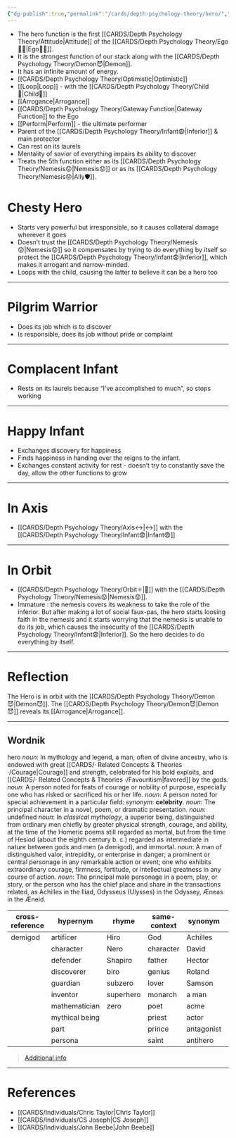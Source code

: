 ```yaml
---
{"dg-publish":true,"permalink":"/cards/depth-psychology-theory/hero/","created":"2022-12-27T21:08:31.010+01:00","updated":"2023-04-30T11:22:38.538+02:00"}
---
```



- The hero function is the first [[CARDS/Depth Psychology Theory/Attitude\|Attitude]] of the [[CARDS/Depth Psychology Theory/Ego🙋‍♂️\|Ego🙋‍♂️]]. 
- It is the strongest function of our stack along with the [[CARDS/Depth Psychology Theory/Demon😈\|Demon]]. 
- It has an infinite amount of energy. 
- [[CARDS/Depth Psychology Theory/Optimistic\|Optimistic]]
- [[Loop\|Loop]] - with the [[CARDS/Depth Psychology Theory/Child👼\|Child👼]]
- [[Arrogance\|Arrogance]]
- [[CARDS/Depth Psychology Theory/Gateway Function\|Gateway Function]] to the Ego
- [[Perform\|Perform]] - the ultimate performer
- Parent of the [[CARDS/Depth Psychology Theory/Infant😨\|Inferior]] & main protector 
- Can rest on its laurels 
- Mentality of savior of everything impairs its ability to discover 
- Treats the 5th function either as its [[CARDS/Depth Psychology Theory/Nemesis😟\|Nemesis😟]] or as its [[CARDS/Depth Psychology Theory/Nemesis😟\|Ally🛡️]].  

# Chesty Hero 
- Starts very powerful but irresponsible, so it causes collateral damage wherever it goes 
- Doesn’t trust the [[CARDS/Depth Psychology Theory/Nemesis😟\|Nemesis😟]] so it compensates by trying to do everything by itself so protect the [[CARDS/Depth Psychology Theory/Infant😨\|Inferior]], which makes it arrogant and narrow-minded.  
- Loops with the child, causing the latter to believe it can be a hero too 
---
# Pilgrim Warrior 
- Does its job which is to discover  
- Is responsible, does its job without pride or complaint 
---
# Complacent Infant  
- Rests on its laurels because “I’ve accomplished to much”, so stops working   
---
# Happy Infant  
- Exchanges discovery for happiness
- Finds happiness in handing over the reigns to the infant. 
- Exchanges constant activity for rest - doesn’t try to constantly save the day, allow the other functions to grow 
---
# In Axis 
- [[CARDS/Depth Psychology Theory/Axis↔️\|↔️]] with the [[CARDS/Depth Psychology Theory/Infant😨\|Infant😨]] 
---
# In Orbit 
- [[CARDS/Depth Psychology Theory/Orbit⚛️\|💫]] with the [[CARDS/Depth Psychology Theory/Nemesis😟\|Nemesis😟]].
- Immature : the nemesis covers its weakness to take the role of the inferior. But after making a lot of social faux-pas, the hero starts loosing faith in the nemesis and it starts worrying that the nemesis is unable to do its job, which causes the insecurity of the [[CARDS/Depth Psychology Theory/Infant😨\|Inferior]]. So the hero decides to do everything by itself.  

---
# Reflection 
The Hero is in orbit with the [[CARDS/Depth Psychology Theory/Demon😈\|Demon😈]]. The [[CARDS/Depth Psychology Theory/Demon😈\|Demon😈]] reveals its [[Arrogance\|Arrogance]]. 

---
## Wordnik
hero
*noun*: In mythology and legend, a man, often of divine ancestry, who is endowed with great [[CARDS/· Related Concepts & Theories ·/Courage\|Courage]] and strength, celebrated for his bold exploits, and [[CARDS/· Related Concepts & Theories ·/Favouritism\|favored]] by the gods.
*noun*: A person noted for feats of courage or nobility of purpose, especially one who has risked or sacrificed his or her life.
*noun*: A person noted for special achievement in a particular field: <i>synonym</i>: <strong> celebrity</strong>.
*noun*: The principal character in a novel, poem, or dramatic presentation.
*noun*: undefined
*noun*: In <em>classical mythology</em>, a superior being, distinguished from ordinary men chiefly by greater physical strength, courage, and ability, at the time of the Homeric poems still regarded as mortal, but from the time of Hesiod (about the eighth century <sc>b. c.</sc>) regarded as intermediate in nature between gods and men (a demigod), and immortal.
*noun*: A man of distinguished valor, intrepidity, or enterprise in danger; a prominent or central personage in any remarkable action or event; one who exhibits extraordinary courage, firmness, fortitude, or intellectual greatness in any course of action.
*noun*: The principal male personage in a poem, play, or story, or the person who has the chief place and share in the transactions related, as Achilles in the Iliad, Odysseus (Ulysses) in the Odyssey, Æneas in the Æneid.

| cross-reference |hypernym |rhyme |same-context |synonym |variant |
| --- | --- | --- | --- | --- | --- |
| demigod | artificer | Hiro | God | Achilles | heroes |
|  | character | Nero | character | David |  |
|  | defender | Shapiro | father | Hector |  |
|  | discoverer | biro | genius | Roland |  |
|  | guardian | subzero | lover | Samson |  |
|  | inventor | superhero | monarch | a man |  |
|  | mathematician | zero | poet | acme |  |
|  | mythical being |  | priest | actor |  |
|  | part |  | prince | antagonist |  |
|  | persona |  | saint | antihero |  |

> [Additional info](https://www.wordnik.com/words/hero)


---
# References 
- [[CARDS/Individuals/Chris Taylor\|Chris Taylor]]
- [[CARDS/Individuals/CS Joseph\|CS Joseph]] 
- [[CARDS/Individuals/John Beebe\|John Beebe]] 
